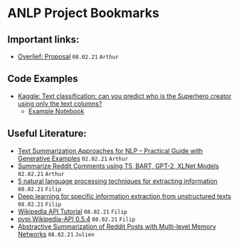 # ANLP Project Bookmarks

## Important links:
- [Overlief: Proposal](https://www.overleaf.com/1793632572qynqwqwzjhyb) `08.02.21` `Arthur`


## Code Examples

- [Kaggle: Text classification: can you predict who is the Superhero creator using only the text columns?](https://www.kaggle.com/jonathanbesomi/superheroes-nlp-dataset/tasks?taskId=838)
    - [Example Notebook](https://www.kaggle.com/someadityamandal/superheroes-visualization-and-prediction)

## Useful Literature:
- [Text Summarization Approaches for NLP – Practical Guide with Generative Examples](https://www.machinelearningplus.com/nlp/text-summarization-approaches-nlp-example/) `02.02.21` `Arthur`
- [Summarize Reddit Comments using T5, BART, GPT-2, XLNet Models](https://towardsdatascience.com/summarize-reddit-comments-using-t5-bart-gpt-2-xlnet-models-a3e78a5ab944) `02.02.21` `Arthur`
- [5 natural language processing techniques for extracting information](https://blog.aureusanalytics.com/blog/5-natural-language-processing-techniques-for-extracting-information) `08.02.21` `Filip`
- [Deep learning for specific information extraction from unstructured texts](https://towardsdatascience.com/deep-learning-for-specific-information-extraction-from-unstructured-texts-12c5b9dceada) `08.02.21` `Filip`
- [Wikipedia API Tutorial](https://codesnippet.io/wikipedia-api-tutorial/) `08.02.21` `Filip`
- [pypi Wikipedia-API 0.5.4](https://pypi.org/project/Wikipedia-API/) `08.02.21` `Filip`
- [Abstractive Summarization of Reddit Posts with Multi-level Memory Networks](https://www.aclweb.org/anthology/N19-1260.pdf) `08.02.21` `Julien`
